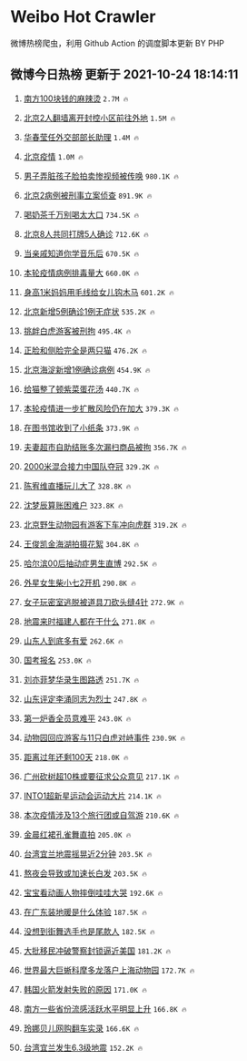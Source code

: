 # Weibo Hot Crawler 



微博热榜爬虫，利用 Github Action 的调度脚本更新 BY PHP 


## 微博今日热榜 更新于 2021-10-24 18:14:11 
1. [南方100块钱的麻辣烫](https://s.weibo.com/weibo?q=%23%E5%8D%97%E6%96%B9100%E5%9D%97%E9%92%B1%E7%9A%84%E9%BA%BB%E8%BE%A3%E7%83%AB%23&Refer=top) `2.7M 🔥` 

1. [北京2人翻墙离开封控小区前往外地](https://s.weibo.com/weibo?q=%23%E5%8C%97%E4%BA%AC2%E4%BA%BA%E7%BF%BB%E5%A2%99%E7%A6%BB%E5%BC%80%E5%B0%81%E6%8E%A7%E5%B0%8F%E5%8C%BA%E5%89%8D%E5%BE%80%E5%A4%96%E5%9C%B0%23&Refer=top) `1.5M 🔥` 

1. [华春莹任外交部部长助理](https://s.weibo.com/weibo?q=%23%E5%8D%8E%E6%98%A5%E8%8E%B9%E4%BB%BB%E5%A4%96%E4%BA%A4%E9%83%A8%E9%83%A8%E9%95%BF%E5%8A%A9%E7%90%86%23&Refer=top) `1.4M 🔥` 

1. [北京疫情](https://s.weibo.com/weibo?q=%23%E5%8C%97%E4%BA%AC%E7%96%AB%E6%83%85%23&Refer=top) `1.0M 🔥` 

1. [男子弄脏孩子脸拍卖惨视频被传唤](https://s.weibo.com/weibo?q=%23%E7%94%B7%E5%AD%90%E5%BC%84%E8%84%8F%E5%AD%A9%E5%AD%90%E8%84%B8%E6%8B%8D%E5%8D%96%E6%83%A8%E8%A7%86%E9%A2%91%E8%A2%AB%E4%BC%A0%E5%94%A4%23&Refer=top) `980.1K 🔥` 

1. [北京2病例被刑事立案侦查](https://s.weibo.com/weibo?q=%23%E5%8C%97%E4%BA%AC2%E7%97%85%E4%BE%8B%E8%A2%AB%E5%88%91%E4%BA%8B%E7%AB%8B%E6%A1%88%E4%BE%A6%E6%9F%A5%23&Refer=top) `891.9K 🔥` 

1. [喝奶茶千万别喝太大口](https://s.weibo.com/weibo?q=%23%E5%96%9D%E5%A5%B6%E8%8C%B6%E5%8D%83%E4%B8%87%E5%88%AB%E5%96%9D%E5%A4%AA%E5%A4%A7%E5%8F%A3%23&Refer=top) `734.5K 🔥` 

1. [北京8人共同打牌5人确诊](https://s.weibo.com/weibo?q=%23%E5%8C%97%E4%BA%AC8%E4%BA%BA%E5%85%B1%E5%90%8C%E6%89%93%E7%89%8C5%E4%BA%BA%E7%A1%AE%E8%AF%8A%23&Refer=top) `712.6K 🔥` 

1. [当亲戚知道你学音乐后](https://s.weibo.com/weibo?q=%23%E5%BD%93%E4%BA%B2%E6%88%9A%E7%9F%A5%E9%81%93%E4%BD%A0%E5%AD%A6%E9%9F%B3%E4%B9%90%E5%90%8E%23&Refer=top) `670.5K 🔥` 

1. [本轮疫情病例排毒量大](https://s.weibo.com/weibo?q=%23%E6%9C%AC%E8%BD%AE%E7%96%AB%E6%83%85%E7%97%85%E4%BE%8B%E6%8E%92%E6%AF%92%E9%87%8F%E5%A4%A7%23&Refer=top) `660.0K 🔥` 

1. [身高1米妈妈用毛线给女儿钩木马](https://s.weibo.com/weibo?q=%23%E8%BA%AB%E9%AB%981%E7%B1%B3%E5%A6%88%E5%A6%88%E7%94%A8%E6%AF%9B%E7%BA%BF%E7%BB%99%E5%A5%B3%E5%84%BF%E9%92%A9%E6%9C%A8%E9%A9%AC%23&Refer=top) `601.2K 🔥` 

1. [北京新增5例确诊1例无症状](https://s.weibo.com/weibo?q=%23%E5%8C%97%E4%BA%AC%E6%96%B0%E5%A2%9E5%E4%BE%8B%E7%A1%AE%E8%AF%8A1%E4%BE%8B%E6%97%A0%E7%97%87%E7%8A%B6%23&Refer=top) `535.2K 🔥` 

1. [挑衅白虎游客被刑拘](https://s.weibo.com/weibo?q=%23%E6%8C%91%E8%A1%85%E7%99%BD%E8%99%8E%E6%B8%B8%E5%AE%A2%E8%A2%AB%E5%88%91%E6%8B%98%23&Refer=top) `495.4K 🔥` 

1. [正脸和侧脸完全是两只猫](https://s.weibo.com/weibo?q=%23%E6%AD%A3%E8%84%B8%E5%92%8C%E4%BE%A7%E8%84%B8%E5%AE%8C%E5%85%A8%E6%98%AF%E4%B8%A4%E5%8F%AA%E7%8C%AB%23&Refer=top) `476.2K 🔥` 

1. [北京海淀新增1例确诊病例](https://s.weibo.com/weibo?q=%23%E5%8C%97%E4%BA%AC%E6%B5%B7%E6%B7%80%E6%96%B0%E5%A2%9E1%E4%BE%8B%E7%A1%AE%E8%AF%8A%E7%97%85%E4%BE%8B%23&Refer=top) `454.9K 🔥` 

1. [给猫整了顿紫菜蛋花汤](https://s.weibo.com/weibo?q=%23%E7%BB%99%E7%8C%AB%E6%95%B4%E4%BA%86%E9%A1%BF%E7%B4%AB%E8%8F%9C%E8%9B%8B%E8%8A%B1%E6%B1%A4%23&Refer=top) `440.7K 🔥` 

1. [本轮疫情进一步扩散风险仍在加大](https://s.weibo.com/weibo?q=%23%E6%9C%AC%E8%BD%AE%E7%96%AB%E6%83%85%E8%BF%9B%E4%B8%80%E6%AD%A5%E6%89%A9%E6%95%A3%E9%A3%8E%E9%99%A9%E4%BB%8D%E5%9C%A8%E5%8A%A0%E5%A4%A7%23&Refer=top) `379.3K 🔥` 

1. [在图书馆收到了小纸条](https://s.weibo.com/weibo?q=%23%E5%9C%A8%E5%9B%BE%E4%B9%A6%E9%A6%86%E6%94%B6%E5%88%B0%E4%BA%86%E5%B0%8F%E7%BA%B8%E6%9D%A1%23&Refer=top) `373.9K 🔥` 

1. [夫妻超市自助结账多次漏扫商品被拘](https://s.weibo.com/weibo?q=%23%E5%A4%AB%E5%A6%BB%E8%B6%85%E5%B8%82%E8%87%AA%E5%8A%A9%E7%BB%93%E8%B4%A6%E5%A4%9A%E6%AC%A1%E6%BC%8F%E6%89%AB%E5%95%86%E5%93%81%E8%A2%AB%E6%8B%98%23&Refer=top) `356.7K 🔥` 

1. [2000米混合接力中国队夺冠](https://s.weibo.com/weibo?q=%232000%E7%B1%B3%E6%B7%B7%E5%90%88%E6%8E%A5%E5%8A%9B%E4%B8%AD%E5%9B%BD%E9%98%9F%E5%A4%BA%E5%86%A0%23&Refer=top) `329.2K 🔥` 

1. [陈宥维直播玩儿大了](https://s.weibo.com/weibo?q=%23%E9%99%88%E5%AE%A5%E7%BB%B4%E7%9B%B4%E6%92%AD%E7%8E%A9%E5%84%BF%E5%A4%A7%E4%BA%86%23&Refer=top) `328.8K 🔥` 

1. [沈梦辰算账困难户](https://s.weibo.com/weibo?q=%23%E6%B2%88%E6%A2%A6%E8%BE%B0%E7%AE%97%E8%B4%A6%E5%9B%B0%E9%9A%BE%E6%88%B7%23&Refer=top) `323.8K 🔥` 

1. [北京野生动物园有游客下车冲向虎群](https://s.weibo.com/weibo?q=%23%E5%8C%97%E4%BA%AC%E9%87%8E%E7%94%9F%E5%8A%A8%E7%89%A9%E5%9B%AD%E6%9C%89%E6%B8%B8%E5%AE%A2%E4%B8%8B%E8%BD%A6%E5%86%B2%E5%90%91%E8%99%8E%E7%BE%A4%23&Refer=top) `319.2K 🔥` 

1. [王俊凯金海湖拍摄花絮](https://s.weibo.com/weibo?q=%23%E7%8E%8B%E4%BF%8A%E5%87%AF%E9%87%91%E6%B5%B7%E6%B9%96%E6%8B%8D%E6%91%84%E8%8A%B1%E7%B5%AE%23&Refer=top) `304.8K 🔥` 

1. [哈尔滨00后抽动症男生直博](https://s.weibo.com/weibo?q=%23%E5%93%88%E5%B0%94%E6%BB%A800%E5%90%8E%E6%8A%BD%E5%8A%A8%E7%97%87%E7%94%B7%E7%94%9F%E7%9B%B4%E5%8D%9A%23&Refer=top) `292.5K 🔥` 

1. [外星女生柴小七2开机](https://s.weibo.com/weibo?q=%23%E5%A4%96%E6%98%9F%E5%A5%B3%E7%94%9F%E6%9F%B4%E5%B0%8F%E4%B8%832%E5%BC%80%E6%9C%BA%23&Refer=top) `290.8K 🔥` 

1. [女子玩密室逃脱被道具刀砍头缝4针](https://s.weibo.com/weibo?q=%23%E5%A5%B3%E5%AD%90%E7%8E%A9%E5%AF%86%E5%AE%A4%E9%80%83%E8%84%B1%E8%A2%AB%E9%81%93%E5%85%B7%E5%88%80%E7%A0%8D%E5%A4%B4%E7%BC%9D4%E9%92%88%23&Refer=top) `272.9K 🔥` 

1. [地震来时福建人都在干什么](https://s.weibo.com/weibo?q=%23%E5%9C%B0%E9%9C%87%E6%9D%A5%E6%97%B6%E7%A6%8F%E5%BB%BA%E4%BA%BA%E9%83%BD%E5%9C%A8%E5%B9%B2%E4%BB%80%E4%B9%88%23&Refer=top) `271.8K 🔥` 

1. [山东人到底多有爱](https://s.weibo.com/weibo?q=%23%E5%B1%B1%E4%B8%9C%E4%BA%BA%E5%88%B0%E5%BA%95%E5%A4%9A%E6%9C%89%E7%88%B1%23&Refer=top) `262.6K 🔥` 

1. [国考报名](https://s.weibo.com/weibo?q=%23%E5%9B%BD%E8%80%83%E6%8A%A5%E5%90%8D%23&Refer=top) `253.0K 🔥` 

1. [刘亦菲梦华录生图路透](https://s.weibo.com/weibo?q=%23%E5%88%98%E4%BA%A6%E8%8F%B2%E6%A2%A6%E5%8D%8E%E5%BD%95%E7%94%9F%E5%9B%BE%E8%B7%AF%E9%80%8F%23&Refer=top) `251.7K 🔥` 

1. [山东评定李涌同志为烈士](https://s.weibo.com/weibo?q=%23%E5%B1%B1%E4%B8%9C%E8%AF%84%E5%AE%9A%E6%9D%8E%E6%B6%8C%E5%90%8C%E5%BF%97%E4%B8%BA%E7%83%88%E5%A3%AB%23&Refer=top) `247.8K 🔥` 

1. [第一炉香全员意难平](https://s.weibo.com/weibo?q=%23%E7%AC%AC%E4%B8%80%E7%82%89%E9%A6%99%E5%85%A8%E5%91%98%E6%84%8F%E9%9A%BE%E5%B9%B3%23&Refer=top) `243.0K 🔥` 

1. [动物园回应游客与11只白虎对峙事件](https://s.weibo.com/weibo?q=%23%E5%8A%A8%E7%89%A9%E5%9B%AD%E5%9B%9E%E5%BA%94%E6%B8%B8%E5%AE%A2%E4%B8%8E11%E5%8F%AA%E7%99%BD%E8%99%8E%E5%AF%B9%E5%B3%99%E4%BA%8B%E4%BB%B6%23&Refer=top) `230.9K 🔥` 

1. [距离过年还剩100天](https://s.weibo.com/weibo?q=%23%E8%B7%9D%E7%A6%BB%E8%BF%87%E5%B9%B4%E8%BF%98%E5%89%A9100%E5%A4%A9%23&Refer=top) `218.0K 🔥` 

1. [广州砍树超10株或要征求公众意见](https://s.weibo.com/weibo?q=%23%E5%B9%BF%E5%B7%9E%E7%A0%8D%E6%A0%91%E8%B6%8510%E6%A0%AA%E6%88%96%E8%A6%81%E5%BE%81%E6%B1%82%E5%85%AC%E4%BC%97%E6%84%8F%E8%A7%81%23&Refer=top) `217.1K 🔥` 

1. [INTO1超新星运动会运动大片](https://s.weibo.com/weibo?q=%23INTO1%E8%B6%85%E6%96%B0%E6%98%9F%E8%BF%90%E5%8A%A8%E4%BC%9A%E8%BF%90%E5%8A%A8%E5%A4%A7%E7%89%87%23&Refer=top) `214.1K 🔥` 

1. [本次疫情涉及13个旅行团或自驾游](https://s.weibo.com/weibo?q=%23%E6%9C%AC%E6%AC%A1%E7%96%AB%E6%83%85%E6%B6%89%E5%8F%8A13%E4%B8%AA%E6%97%85%E8%A1%8C%E5%9B%A2%E6%88%96%E8%87%AA%E9%A9%BE%E6%B8%B8%23&Refer=top) `210.6K 🔥` 

1. [金晨红裙孔雀舞直拍](https://s.weibo.com/weibo?q=%23%E9%87%91%E6%99%A8%E7%BA%A2%E8%A3%99%E5%AD%94%E9%9B%80%E8%88%9E%E7%9B%B4%E6%8B%8D%23&Refer=top) `205.0K 🔥` 

1. [台湾宜兰地震摇晃近2分钟](https://s.weibo.com/weibo?q=%23%E5%8F%B0%E6%B9%BE%E5%AE%9C%E5%85%B0%E5%9C%B0%E9%9C%87%E6%91%87%E6%99%83%E8%BF%912%E5%88%86%E9%92%9F%23&Refer=top) `203.5K 🔥` 

1. [熬夜会导致或加速长白发](https://s.weibo.com/weibo?q=%23%E7%86%AC%E5%A4%9C%E4%BC%9A%E5%AF%BC%E8%87%B4%E6%88%96%E5%8A%A0%E9%80%9F%E9%95%BF%E7%99%BD%E5%8F%91%23&Refer=top) `203.5K 🔥` 

1. [宝宝看动画人物摔倒哇哇大哭](https://s.weibo.com/weibo?q=%23%E5%AE%9D%E5%AE%9D%E7%9C%8B%E5%8A%A8%E7%94%BB%E4%BA%BA%E7%89%A9%E6%91%94%E5%80%92%E5%93%87%E5%93%87%E5%A4%A7%E5%93%AD%23&Refer=top) `192.6K 🔥` 

1. [在广东装地暖是什么体验](https://s.weibo.com/weibo?q=%23%E5%9C%A8%E5%B9%BF%E4%B8%9C%E8%A3%85%E5%9C%B0%E6%9A%96%E6%98%AF%E4%BB%80%E4%B9%88%E4%BD%93%E9%AA%8C%23&Refer=top) `187.5K 🔥` 

1. [没想到街舞选手也是尾款人](https://s.weibo.com/weibo?q=%23%E6%B2%A1%E6%83%B3%E5%88%B0%E8%A1%97%E8%88%9E%E9%80%89%E6%89%8B%E4%B9%9F%E6%98%AF%E5%B0%BE%E6%AC%BE%E4%BA%BA%23&Refer=top) `182.5K 🔥` 

1. [大批移民冲破警察封锁逼近美国](https://s.weibo.com/weibo?q=%23%E5%A4%A7%E6%89%B9%E7%A7%BB%E6%B0%91%E5%86%B2%E7%A0%B4%E8%AD%A6%E5%AF%9F%E5%B0%81%E9%94%81%E9%80%BC%E8%BF%91%E7%BE%8E%E5%9B%BD%23&Refer=top) `181.2K 🔥` 

1. [世界最大巨蜥科摩多龙落户上海动物园](https://s.weibo.com/weibo?q=%23%E4%B8%96%E7%95%8C%E6%9C%80%E5%A4%A7%E5%B7%A8%E8%9C%A5%E7%A7%91%E6%91%A9%E5%A4%9A%E9%BE%99%E8%90%BD%E6%88%B7%E4%B8%8A%E6%B5%B7%E5%8A%A8%E7%89%A9%E5%9B%AD%23&Refer=top) `172.7K 🔥` 

1. [韩国火箭发射失败的原因](https://s.weibo.com/weibo?q=%23%E9%9F%A9%E5%9B%BD%E7%81%AB%E7%AE%AD%E5%8F%91%E5%B0%84%E5%A4%B1%E8%B4%A5%E7%9A%84%E5%8E%9F%E5%9B%A0%23&Refer=top) `171.0K 🔥` 

1. [南方一些省份流感活跃水平明显上升](https://s.weibo.com/weibo?q=%23%E5%8D%97%E6%96%B9%E4%B8%80%E4%BA%9B%E7%9C%81%E4%BB%BD%E6%B5%81%E6%84%9F%E6%B4%BB%E8%B7%83%E6%B0%B4%E5%B9%B3%E6%98%8E%E6%98%BE%E4%B8%8A%E5%8D%87%23&Refer=top) `166.8K 🔥` 

1. [玲娜贝儿网购翻车实录](https://s.weibo.com/weibo?q=%23%E7%8E%B2%E5%A8%9C%E8%B4%9D%E5%84%BF%E7%BD%91%E8%B4%AD%E7%BF%BB%E8%BD%A6%E5%AE%9E%E5%BD%95%23&Refer=top) `166.6K 🔥` 

1. [台湾宜兰发生6.3级地震](https://s.weibo.com/weibo?q=%23%E5%8F%B0%E6%B9%BE%E5%AE%9C%E5%85%B0%E5%8F%91%E7%94%9F6.3%E7%BA%A7%E5%9C%B0%E9%9C%87%23&Refer=top) `152.2K 🔥` 

